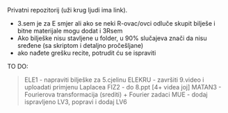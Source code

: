 Privatni repozitorij (uži krug ljudi ima link).

- 3.sem je za E smjer ali ako se neki R-ovac/ovci odluče skupit bilješe i bitne materijale mogu dodat i 3Rsem
- Ako bilješke nisu stavljene u folder, u 90% slučajeva znači da nisu sređene (sa skriptom i detaljno pročešljane)
- ako nađete grešku recite, potrudit ću se ispraviti

TO DO:
> ELE1 - napraviti bilješke za 5.cjelinu
> ELEKRU - završiti 9.video i uploadati primjenu Laplacea
> FIZ2 - do 8.ppt [4+ videa joj]
> MATAN3 - Fourierova transformacija (srediti) + Fourier zadaci
> MUE - dodaj ispravljeno LV3, popravi i dodaj LV6
